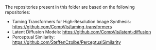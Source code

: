 The repositories present in this folder are based on the following repositories:

- Taming Transformers for High-Resolution Image Synthesis: https://github.com/CompVis/taming-transformers
- Latent Diffusion Models: https://github.com/CompVis/latent-diffusion
- Perceptual Similarity: https://github.com/SteffenCzolbe/PerceptualSimilarity